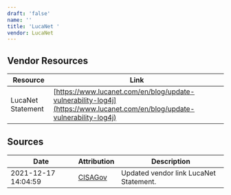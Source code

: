 ```yaml
---
draft: 'false'
name: ''
title: 'LucaNet '
vendor: LucaNet
---
```


## Vendor Resources
| Resource | Link |
| --- | --- |
| LucaNet Statement | [https://www.lucanet.com/en/blog/update-vulnerability-log4j](https://www.lucanet.com/en/blog/update-vulnerability-log4j) |



## Sources
| Date | Attribution | Description |
| --- | --- | --- |
| 2021-12-17 14:04:59 | [CISAGov](https://raw.githubusercontent.com/cisagov/log4j-affected-db/develop/README.md) | Updated vendor link LucaNet Statement.  |
